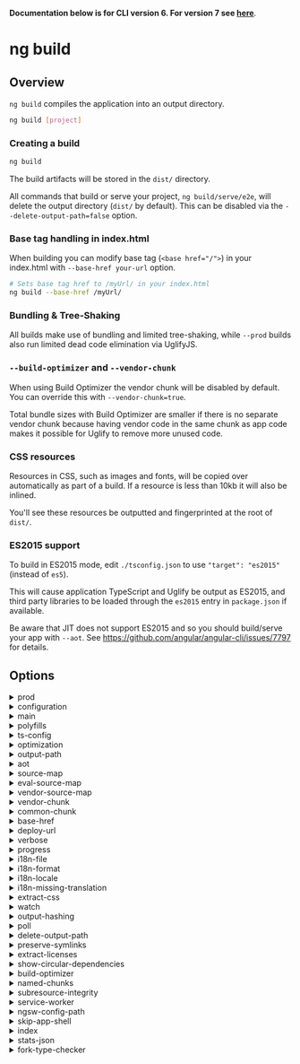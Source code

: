 <!-- Links in /docs/documentation should NOT have `.md` at the end, because they end up in our wiki at release. -->
**Documentation below is for CLI version 6. For version 7 see [here](https://angular.io/cli/build)**.


# ng build

## Overview
`ng build` compiles the application into an output directory.

```bash
ng build [project]
```

### Creating a build

```bash
ng build
```

The build artifacts will be stored in the `dist/` directory.

All commands that build or serve your project, `ng build/serve/e2e`, will delete the output
directory (`dist/` by default).
This can be disabled via the `--delete-output-path=false` option.

### Base tag handling in index.html

When building you can modify base tag (`<base href="/">`) in your index.html with `--base-href your-url` option.

```bash
# Sets base tag href to /myUrl/ in your index.html
ng build --base-href /myUrl/
```

### Bundling & Tree-Shaking

All builds make use of bundling and limited tree-shaking, while `--prod` builds also run limited
dead code elimination via UglifyJS.

### `--build-optimizer` and `--vendor-chunk`

When using Build Optimizer the vendor chunk will be disabled by default.
You can override this with `--vendor-chunk=true`.

Total bundle sizes with Build Optimizer are smaller if there is no separate vendor chunk because
having vendor code in the same chunk as app code makes it possible for Uglify to remove more unused
code.

### CSS resources

Resources in CSS, such as images and fonts, will be copied over automatically as part of a build.
If a resource is less than 10kb it will also be inlined.

You'll see these resources be outputted and fingerprinted at the root of `dist/`.

### ES2015 support

To build in ES2015 mode, edit `./tsconfig.json` to use `"target": "es2015"` (instead of `es5`).

This will cause application TypeScript and Uglify be output as ES2015, and third party libraries
to be loaded through the `es2015` entry in `package.json` if available.

Be aware that JIT does not support ES2015 and so you should build/serve your app with `--aot`.
See https://github.com/angular/angular-cli/issues/7797 for details.

## Options
<details>
  <summary>prod</summary>
  <p>
    <code>--prod</code>
  </p>
  <p>
    Flag to set configuration to "prod".
  </p>
</details>
<details>
  <summary>configuration</summary>
  <p>
    <code>--configuration</code> (alias: <code>-c</code>)
  </p>
  <p>
    Specify the configuration to use.
  </p>
</details>
<details>
  <summary>main</summary>
  <p>
    <code>--main</code>
  </p>
  <p>
    The name of the main entry-point file.
  </p>
</details>
<details>
  <summary>polyfills</summary>
  <p>
    <code>--polyfills</code>
  </p>
  <p>
    The name of the polyfills file.
  </p>
</details>
<details>
  <summary>ts-config</summary>
  <p>
    <code>--ts-config</code>
  </p>
  <p>
    The name of the TypeScript configuration file.
  </p>
</details>
<details>
  <summary>optimization</summary>
  <p>
    <code>--optimization</code>
  </p>
  <p>
    Enables optimization of the build output.
  </p>
</details>
<details>
  <summary>output-path</summary>
  <p>
    <code>--output-path</code>
  </p>
  <p>
    Path where output will be placed.
  </p>
</details>
<details>
  <summary>aot</summary>
  <p>
    <code>--aot</code>
  </p>
  <p>
    Build using Ahead of Time compilation.
  </p>
</details>
<details>
  <summary>source-map</summary>
  <p>
    <code>--source-map</code>
  </p>
  <p>
    Output sourcemaps.
  </p>
</details>
<details>
  <summary>eval-source-map</summary>
  <p>
    <code>--eval-source-map</code>
  </p>
  <p>
    Output in-file eval sourcemaps.
  </p>
</details>
<details>
  <summary>vendor-source-map</summary>
  <p>
    <code>--vendor-source-map</code>
  </p>
  <p>
    Resolve vendor packages sourcemaps.
  </p>
</details>
<details>
  <summary>vendor-chunk</summary>
  <p>
    <code>--vendor-chunk</code>
  </p>
  <p>
    Use a separate bundle containing only vendor libraries.
  </p>
</details>
<details>
  <summary>common-chunk</summary>
  <p>
    <code>--common-chunk</code>
  </p>
  <p>
    Use a separate bundle containing code used across multiple bundles.
  </p>
</details>
<details>
  <summary>base-href</summary>
  <p>
    <code>--base-href</code>
  </p>
  <p>
    Base url for the application being built.
  </p>
</details>
<details>
  <summary>deploy-url</summary>
  <p>
    <code>--deploy-url</code>
  </p>
  <p>
    URL where files will be deployed.
  </p>
</details>
<details>
  <summary>verbose</summary>
  <p>
    <code>--verbose</code>
  </p>
  <p>
    Adds more details to output logging.
  </p>
</details>
<details>
  <summary>progress</summary>
  <p>
    <code>--progress</code>
  </p>
  <p>
    Log progress to the console while building.
  </p>
</details>
<details>
  <summary>i18n-file</summary>
  <p>
    <code>--i18n-file</code>
  </p>
  <p>
    Localization file to use for i18n.
  </p>
</details>
<details>
  <summary>i18n-format</summary>
  <p>
    <code>--i18n-format</code>
  </p>
  <p>
    Format of the localization file specified with --i18n-file.
  </p>
</details>
<details>
  <summary>i18n-locale</summary>
  <p>
    <code>--i18n-locale</code>
  </p>
  <p>
    Locale to use for i18n.
  </p>
</details>
<details>
  <summary>i18n-missing-translation</summary>
  <p>
    <code>--i18n-missing-translation</code>
  </p>
  <p>
    How to handle missing translations for i18n.
  </p>
</details>
<details>
  <summary>extract-css</summary>
  <p>
    <code>--extract-css</code>
  </p>
  <p>
    Extract css from global styles onto css files instead of js ones.
  </p>
</details>
<details>
  <summary>watch</summary>
  <p>
    <code>--watch</code>
  </p>
  <p>
    Run build when files change.
  </p>
</details>
<details>
  <summary>output-hashing</summary>
  <p>
    <code>--output-hashing</code>
  </p>
  <p>
    Define the output filename cache-busting hashing mode.
  </p>
</details>
<details>
  <summary>poll</summary>
  <p>
    <code>--poll</code>
  </p>
  <p>
    Enable and define the file watching poll time period in milliseconds.
  </p>
</details>
<details>
  <summary>delete-output-path</summary>
  <p>
    <code>--delete-output-path</code>
  </p>
  <p>
    Delete the output path before building.
  </p>
</details>
<details>
  <summary>preserve-symlinks</summary>
  <p>
    <code>--preserve-symlinks</code>
  </p>
  <p>
    Do not use the real path when resolving modules.
  </p>
</details>
<details>
  <summary>extract-licenses</summary>
  <p>
    <code>--extract-licenses</code>
  </p>
  <p>
    Extract all licenses in a separate file, in the case of production builds only.
  </p>
</details>
<details>
  <summary>show-circular-dependencies</summary>
  <p>
    <code>--show-circular-dependencies</code>
  </p>
  <p>
    Show circular dependency warnings on builds.
  </p>
</details>
<details>
  <summary>build-optimizer</summary>
  <p>
    <code>--build-optimizer</code>
  </p>
  <p>
    Enables @angular-devkit/build-optimizer optimizations when using the 'aot' option.
  </p>
</details>
<details>
  <summary>named-chunks</summary>
  <p>
    <code>--named-chunks</code>
  </p>
  <p>
    Use file name for lazy loaded chunks.
  </p>
</details>
<details>
  <summary>subresource-integrity</summary>
  <p>
    <code>--subresource-integrity</code>
  </p>
  <p>
    Enables the use of subresource integrity validation.
  </p>
</details>
<details>
  <summary>service-worker</summary>
  <p>
    <code>--service-worker</code>
  </p>
  <p>
    Generates a service worker config for production builds.
  </p>
</details>
<details>
  <summary>ngsw-config-path</summary>
  <p>
    <code>--ngsw-config-path</code>
  </p>
  <p>
    Path to ngsw-config.json.
  </p>
</details>
<details>
  <summary>skip-app-shell</summary>
  <p>
    <code>--skip-app-shell</code>
  </p>
  <p>
    Flag to prevent building an app shell.
  </p>
</details>
<details>
  <summary>index</summary>
  <p>
    <code>--index</code>
  </p>
  <p>
    The name of the index HTML file.
  </p>
</details>
<details>
  <summary>stats-json</summary>
  <p>
    <code>--stats-json</code>
  </p>
  <p>
    Generates a 'stats.json' file which can be analyzed using tools such as: #webpack-bundle-analyzer' or https://webpack.github.io/analyse.
  </p>
</details>
<details>
  <summary>fork-type-checker</summary>
  <p>
    <code>--fork-type-checker</code>
  </p>
  <p>
    Run the TypeScript type checker in a forked process.
  </p>
</details>
